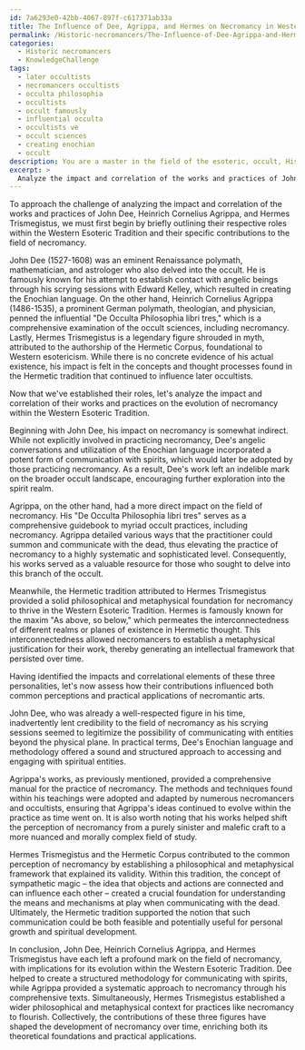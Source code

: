 ```yaml
---
id: 7a6293e0-42bb-4067-897f-c617371ab33a
title: The Influence of Dee, Agrippa, and Hermes on Necromancy in Western Esotericism
permalink: /Historic-necromancers/The-Influence-of-Dee-Agrippa-and-Hermes-on-Necromancy-in-Western-Esotericism/
categories:
  - Historic necromancers
  - KnowledgeChallenge
tags:
  - later occultists
  - necromancers occultists
  - occulta philosophia
  - occultists
  - occult famously
  - influential occulta
  - occultists ve
  - occult sciences
  - creating enochian
  - occult
description: You are a master in the field of the esoteric, occult, Historic necromancers and Education. You are a writer of tests, challenges, textbooks and deep knowledge on Historic necromancers for initiates and students to gain deep insights and understanding from. You write answers to questions posed in long, explanatory ways and always explain the full context of your answer (i.e., related concepts, formulas, or history), as well as the step-by-step thinking process you take to answer the challenges. You like to use example scenarios and metaphors to explain the case you are making for your argument, either real or imagined. Summarize the key themes, ideas, and conclusions at the end.
excerpt: > 
  Analyze the impact and correlation of the works and practices of John Dee, Heinrich Cornelius Agrippa, and Hermes Trismegistus on the evolution of necromancy in the Western Esoteric Tradition. Assess how their contributions influenced both common perceptions and practical applications of necromantic arts over time.
---
```

To approach the challenge of analyzing the impact and correlation of the works and practices of John Dee, Heinrich Cornelius Agrippa, and Hermes Trismegistus, we must first begin by briefly outlining their respective roles within the Western Esoteric Tradition and their specific contributions to the field of necromancy.

John Dee (1527-1608) was an eminent Renaissance polymath, mathematician, and astrologer who also delved into the occult. He is famously known for his attempt to establish contact with angelic beings through his scrying sessions with Edward Kelley, which resulted in creating the Enochian language. On the other hand, Heinrich Cornelius Agrippa (1486-1535), a prominent German polymath, theologian, and physician, penned the influential "De Occulta Philosophia libri tres," which is a comprehensive examination of the occult sciences, including necromancy. Lastly, Hermes Trismegistus is a legendary figure shrouded in myth, attributed to the authorship of the Hermetic Corpus, foundational to Western esotericism. While there is no concrete evidence of his actual existence, his impact is felt in the concepts and thought processes found in the Hermetic tradition that continued to influence later occultists.

Now that we've established their roles, let's analyze the impact and correlation of their works and practices on the evolution of necromancy within the Western Esoteric Tradition.

Beginning with John Dee, his impact on necromancy is somewhat indirect. While not explicitly involved in practicing necromancy, Dee's angelic conversations and utilization of the Enochian language incorporated a potent form of communication with spirits, which would later be adopted by those practicing necromancy. As a result, Dee's work left an indelible mark on the broader occult landscape, encouraging further exploration into the spirit realm.

Agrippa, on the other hand, had a more direct impact on the field of necromancy. His "De Occulta Philosophia libri tres" serves as a comprehensive guidebook to myriad occult practices, including necromancy. Agrippa detailed various ways that the practitioner could summon and communicate with the dead, thus elevating the practice of necromancy to a highly systematic and sophisticated level. Consequently, his works served as a valuable resource for those who sought to delve into this branch of the occult.

Meanwhile, the Hermetic tradition attributed to Hermes Trismegistus provided a solid philosophical and metaphysical foundation for necromancy to thrive in the Western Esoteric Tradition. Hermes is famously known for the maxim "As above, so below," which permeates the interconnectedness of different realms or planes of existence in Hermetic thought. This interconnectedness allowed necromancers to establish a metaphysical justification for their work, thereby generating an intellectual framework that persisted over time.

Having identified the impacts and correlational elements of these three personalities, let's now assess how their contributions influenced both common perceptions and practical applications of necromantic arts.

John Dee, who was already a well-respected figure in his time, inadvertently lent credibility to the field of necromancy as his scrying sessions seemed to legitimize the possibility of communicating with entities beyond the physical plane. In practical terms, Dee's Enochian language and methodology offered a sound and structured approach to accessing and engaging with spiritual entities.

Agrippa's works, as previously mentioned, provided a comprehensive manual for the practice of necromancy. The methods and techniques found within his teachings were adopted and adapted by numerous necromancers and occultists, ensuring that Agrippa's ideas continued to evolve within the practice as time went on. It is also worth noting that his works helped shift the perception of necromancy from a purely sinister and malefic craft to a more nuanced and morally complex field of study.

Hermes Trismegistus and the Hermetic Corpus contributed to the common perception of necromancy by establishing a philosophical and metaphysical framework that explained its validity. Within this tradition, the concept of sympathetic magic – the idea that objects and actions are connected and can influence each other – created a crucial foundation for understanding the means and mechanisms at play when communicating with the dead. Ultimately, the Hermetic tradition supported the notion that such communication could be both feasible and potentially useful for personal growth and spiritual development.

In conclusion, John Dee, Heinrich Cornelius Agrippa, and Hermes Trismegistus have each left a profound mark on the field of necromancy, with implications for its evolution within the Western Esoteric Tradition. Dee helped to create a structured methodology for communicating with spirits, while Agrippa provided a systematic approach to necromancy through his comprehensive texts. Simultaneously, Hermes Trismegistus established a wider philosophical and metaphysical context for practices like necromancy to flourish. Collectively, the contributions of these three figures have shaped the development of necromancy over time, enriching both its theoretical foundations and practical applications.
